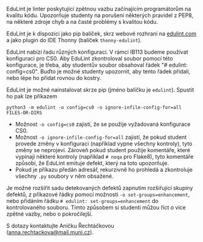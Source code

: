 EduLint je linter poskytující zpětnou vazbu začínajícím programátorům na kvalitu kódu. Upozorňuje studenty na porušení některých pravidel z PEP8, na některé zdroje chyb a na časté problémy s kvalitou kódu.

EduLint je k dispozici jako pip balíček, skrz webové rozhraní na [edulint.com](https://edulint.com/) a jako plugin do IDE Thonny (balíček `thonny-edulint`).

EduLint nabízí řadu různých konfigurací. V rámci IB113 budeme používat konfiguraci pro CS0. Aby EduLint zkontroloval soubor pomocí této konfigurace, je třeba, aby studentův soubor obsahoval řádek "# edulint: config=cs0". Buďto je možné studenty upozornit, aby tento řádek přidali, nebo lépe ho přidat rovnou do kostry.

EduLint je možné nainstalovat skrze pip (jméno balíčku je `edulint`). Spustit ho pak lze příkazem

```
python3 -m edulint -o config=cs0 -o ignore-infile-config-for=all FILES-OR-DIRS
```

- Možnost `-o config=cs0` zajistí, že se použije vyžadovaná konfigurace CS0.
- Možnost `-o ignore-infile-config-for=all` zajistí, že pokud student provede změny v konfiguraci (například vypne všechny kontroly), tyto změny se neprojeví. Zároveň pokud student použije komentáře, které vypínají některé kontroly (například `# noqa` pro Flake8), tyto komentáře způsobí, že EduLint emituje defekt, který na toto upozorňuje.
- Pokud je příkazu předán adresář, rekurzivně ho prohledá a zkontroluje všechny `.py` soubory v něm obsažené.

Je možné rozšířit sadu detekovaných defektů zapnutím rozšiřující skupiny defektů, z příkazové řádky pomocí možnosti `-o set-groups=enhancement`, nebo přidáním řádku `# edulint: set-groups=enhancement` do kontrolovaného souboru. Tímto způsobem si studenti můžou říct o více zpětné vazby, nebo o pokročilejší.

S dotazy kontaktujte Aničku Řechtáčkovou (anna.rechtackova@mail.muni.cz).
